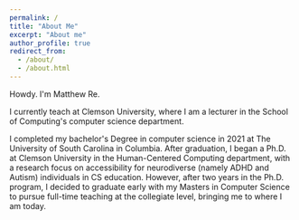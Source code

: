 ```yaml
---
permalink: /
title: "About Me"
excerpt: "About me"
author_profile: true
redirect_from: 
  - /about/
  - /about.html
---
```


Howdy. I'm Matthew Re.

I currently teach at Clemson University, where I am a lecturer in the School of Computing's computer science department.

I completed my bachelor's Degree in computer science in 2021 at The University of South Carolina in Columbia. After graduation, I began a Ph.D. at Clemson University in the Human-Centered Computing department, with a research focus on accessibility for neurodiverse (namely ADHD and Autism) individuals in CS education. However, after two years in the Ph.D. program, I decided to graduate early with my Masters in Computer Science to pursue full-time teaching at the collegiate level, bringing me to where I am today.


